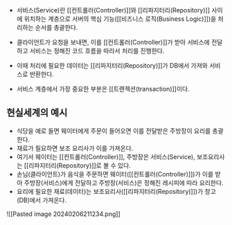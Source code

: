 - 서비스(Service)란 [[컨트롤러(Controller)]]와 [[리파지터리(Repository)]] 사이에 위치하는 계층으로 서버의 핵심 기능([[비즈니스 로직(Business Logic)]])을 처리하는 순서를 총괄한다.

- 클라이언트가 요청을 보내면, 이를 [[컨트롤러(Controller)]]가 받아 서비스에 전달하고 서비스는 정해진 코드 흐름을 따라서 처리를 진행한다.
- 이때 처리에 필요한 데이터는 [[리파지터리(Repository)]]가 DB에서 가져와 서비스로 반환한다.

- 서비스 계층에서 가장 중요한 부분은 [[트랜젝션(transaction)]]이다.

## 현실세계의 예시

- 식당을 예로 들면 웨이터에게 주문이 들어오면 이를 전달받은 주방장이 요리를 총괄한다.
- 재료가 필요하면 보조 요리사가 이를 가져온다.
- 여기서 웨이터는 [[컨트롤러(Controller)]], 주방장은 서비스(Service), 보조요리사는 [[리파지터리(Repository)]]로 볼 수 있다.
- 손님(클라이언트)가 음식을 주문하면 웨이터([[컨트롤러(Controller)]])가 이를 받아 주방장(서비스)에게 전달하고 주방장(서비스)은 정해진 레시피에 따라 요리한다.
- 요리에 필요한 재료(데이터)는  보조요리사([[리파지터리(Repository)]])가 창고(DB)에서 가져온다.

![[Pasted image 20240206211234.png]]